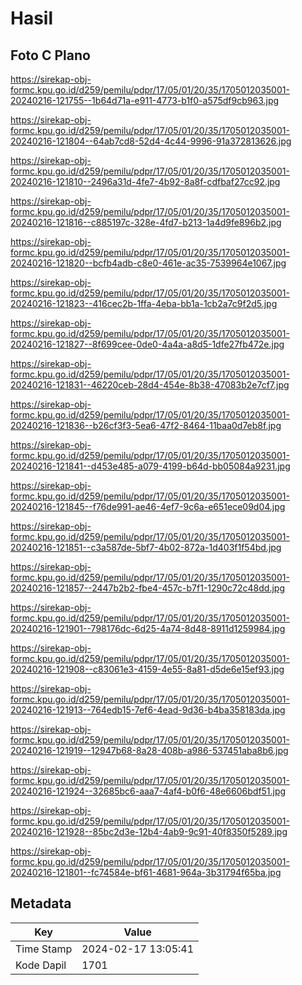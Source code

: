 # Hasil

## Foto C Plano

https://sirekap-obj-formc.kpu.go.id/d259/pemilu/pdpr/17/05/01/20/35/1705012035001-20240216-121755--1b64d71a-e911-4773-b1f0-a575df9cb963.jpg

https://sirekap-obj-formc.kpu.go.id/d259/pemilu/pdpr/17/05/01/20/35/1705012035001-20240216-121804--64ab7cd8-52d4-4c44-9996-91a372813626.jpg

https://sirekap-obj-formc.kpu.go.id/d259/pemilu/pdpr/17/05/01/20/35/1705012035001-20240216-121810--2496a31d-4fe7-4b92-8a8f-cdfbaf27cc92.jpg

https://sirekap-obj-formc.kpu.go.id/d259/pemilu/pdpr/17/05/01/20/35/1705012035001-20240216-121816--c885197c-328e-4fd7-b213-1a4d9fe896b2.jpg

https://sirekap-obj-formc.kpu.go.id/d259/pemilu/pdpr/17/05/01/20/35/1705012035001-20240216-121820--bcfb4adb-c8e0-461e-ac35-7539964e1067.jpg

https://sirekap-obj-formc.kpu.go.id/d259/pemilu/pdpr/17/05/01/20/35/1705012035001-20240216-121823--416cec2b-1ffa-4eba-bb1a-1cb2a7c9f2d5.jpg

https://sirekap-obj-formc.kpu.go.id/d259/pemilu/pdpr/17/05/01/20/35/1705012035001-20240216-121827--8f699cee-0de0-4a4a-a8d5-1dfe27fb472e.jpg

https://sirekap-obj-formc.kpu.go.id/d259/pemilu/pdpr/17/05/01/20/35/1705012035001-20240216-121831--46220ceb-28d4-454e-8b38-47083b2e7cf7.jpg

https://sirekap-obj-formc.kpu.go.id/d259/pemilu/pdpr/17/05/01/20/35/1705012035001-20240216-121836--b26cf3f3-5ea6-47f2-8464-11baa0d7eb8f.jpg

https://sirekap-obj-formc.kpu.go.id/d259/pemilu/pdpr/17/05/01/20/35/1705012035001-20240216-121841--d453e485-a079-4199-b64d-bb05084a9231.jpg

https://sirekap-obj-formc.kpu.go.id/d259/pemilu/pdpr/17/05/01/20/35/1705012035001-20240216-121845--f76de991-ae46-4ef7-9c6a-e651ece09d04.jpg

https://sirekap-obj-formc.kpu.go.id/d259/pemilu/pdpr/17/05/01/20/35/1705012035001-20240216-121851--c3a587de-5bf7-4b02-872a-1d403f1f54bd.jpg

https://sirekap-obj-formc.kpu.go.id/d259/pemilu/pdpr/17/05/01/20/35/1705012035001-20240216-121857--2447b2b2-fbe4-457c-b7f1-1290c72c48dd.jpg

https://sirekap-obj-formc.kpu.go.id/d259/pemilu/pdpr/17/05/01/20/35/1705012035001-20240216-121901--798176dc-6d25-4a74-8d48-8911d1259984.jpg

https://sirekap-obj-formc.kpu.go.id/d259/pemilu/pdpr/17/05/01/20/35/1705012035001-20240216-121908--c83061e3-4159-4e55-8a81-d5de6e15ef93.jpg

https://sirekap-obj-formc.kpu.go.id/d259/pemilu/pdpr/17/05/01/20/35/1705012035001-20240216-121913--764edb15-7ef6-4ead-9d36-b4ba358183da.jpg

https://sirekap-obj-formc.kpu.go.id/d259/pemilu/pdpr/17/05/01/20/35/1705012035001-20240216-121919--12947b68-8a28-408b-a986-537451aba8b6.jpg

https://sirekap-obj-formc.kpu.go.id/d259/pemilu/pdpr/17/05/01/20/35/1705012035001-20240216-121924--32685bc6-aaa7-4af4-b0f6-48e6606bdf51.jpg

https://sirekap-obj-formc.kpu.go.id/d259/pemilu/pdpr/17/05/01/20/35/1705012035001-20240216-121928--85bc2d3e-12b4-4ab9-9c91-40f8350f5289.jpg

https://sirekap-obj-formc.kpu.go.id/d259/pemilu/pdpr/17/05/01/20/35/1705012035001-20240216-121801--fc74584e-bf61-4681-964a-3b31794f65ba.jpg


## Metadata

| Key        | Value               |
| ---------- | ------------------- |
| Time Stamp | 2024-02-17 13:05:41 |
| Kode Dapil | 1701                |



